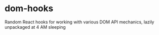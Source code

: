 # dom-hooks
Random React hooks for working with various DOM API mechanics, lazily unpackaged at 4 AM sleeping
